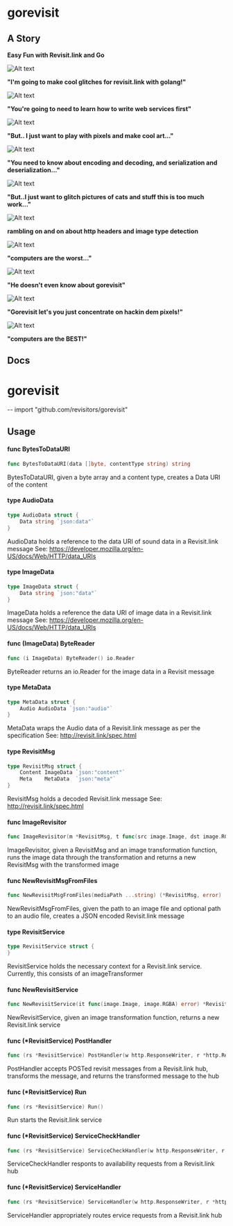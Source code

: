 gorevisit
=========

A Story
-------

**Easy Fun with Revisit.link and Go**

![Alt text](/public/images/happyfrodo.jpg?raw=true "excited frodo")

**"I'm going to make cool glitches for revisit.link with golang!"**

![Alt text](/public/images/killjoyaragorn.jpg?raw=true "buzzkill aragorn")

**"You're going to need to learn how to write web services first"**

![Alt text](/public/images/worriedfrodo.jpg?raw=true "worried frodo")

**"But.. I just want to play with pixels and make cool art..."**

![Alt text](/public/images/killjoyaragorn.jpg?raw=true "buzzkill aragorn")

**"You need to know about encoding and decoding, and serialization and deserialization..."**

![Alt text](/public/images/scaredfrodo.jpg?raw=true "scared frodo")

 **"But..I just want to glitch pictures of cats and stuff this is too much work..."**

![Alt text](/public/images/killjoyaragorn.jpg?raw=true "buzzkill aragorn")

**rambling on and on about http headers and image type detection**

![Alt text](/public/images/sickfrodo.jpg?raw=true "sick frodo")

 **"computers are the worst..."**

![Alt text](/public/images/whataboutgorevisit.jpg?raw=true "what about gorevisit")

**"He doesn't even know about gorevisit"**

![Alt text](/public/images/helpfuleowyn.jpg?raw=true "let's tell him about it")

**"Gorevisit let's you just concentrate on hackin dem pixels!"**

![Alt text](/public/images/happyfrodo.jpg?raw=true "excited frodo")

**"computers are the BEST!"**

Docs
----

# gorevisit
--
    import "github.com/revisitors/gorevisit"


## Usage

#### func  BytesToDataURI

```go
func BytesToDataURI(data []byte, contentType string) string
```
BytesToDataURI, given a byte array and a content type, creates a Data URI of the
content

#### type AudioData

```go
type AudioData struct {
	Data string `json:data"`
}
```

AudioData holds a reference to the data URI of sound data in a Revisit.link
message See: https://developer.mozilla.org/en-US/docs/Web/HTTP/data_URIs

#### type ImageData

```go
type ImageData struct {
	Data string `json:"data"`
}
```

ImageData holds a reference the data URI of image data in a Revisit.link message
See: https://developer.mozilla.org/en-US/docs/Web/HTTP/data_URIs

#### func (ImageData) ByteReader

```go
func (i ImageData) ByteReader() io.Reader
```
ByteReader returns an io.Reader for the image data in a Revisit message

#### type MetaData

```go
type MetaData struct {
	Audio AudioData `json:"audio"`
}
```

MetaData wraps the Audio data of a Revisit.link message as per the specification
See: http://revisit.link/spec.html

#### type RevisitMsg

```go
type RevisitMsg struct {
	Content ImageData `json:"content"`
	Meta    MetaData  `json:"meta"`
}
```

RevisitMsg holds a decoded Revisit.link message See:
http://revisit.link/spec.html

#### func  ImageRevisitor

```go
func ImageRevisitor(m *RevisitMsg, t func(src image.Image, dst image.RGBA) error) (*RevisitMsg, error)
```
ImageRevisitor, given a RevisitMsg and an image transformation function, runs
the image data through the transformation and returns a new RevisitMsg with the
transformed image

#### func  NewRevisitMsgFromFiles

```go
func NewRevisitMsgFromFiles(mediaPath ...string) (*RevisitMsg, error)
```
NewRevisitMsgFromFiles, given the path to an image file and optional path to an
audio file, creates a JSON encoded Revisit.link message

#### type RevisitService

```go
type RevisitService struct {
}
```

RevisitService holds the necessary context for a Revisit.link service.
Currently, this consists of an imageTransformer

#### func  NewRevisitService

```go
func NewRevisitService(it func(image.Image, image.RGBA) error) *RevisitService
```
NewRevisitService, given an image transformation function, returns a new
Revisit.link service

#### func (*RevisitService) PostHandler

```go
func (rs *RevisitService) PostHandler(w http.ResponseWriter, r *http.Request)
```
PostHandler accepts POSTed revisit messages from a Revisit.link hub, transforms
the message, and returns the transformed message to the hub

#### func (*RevisitService) Run

```go
func (rs *RevisitService) Run()
```
Run starts the Revisit.link service

#### func (*RevisitService) ServiceCheckHandler

```go
func (rs *RevisitService) ServiceCheckHandler(w http.ResponseWriter, r *http.Request)
```
ServiceCheckHandler responts to availability requests from a Revisit.link hub

#### func (*RevisitService) ServiceHandler

```go
func (rs *RevisitService) ServiceHandler(w http.ResponseWriter, r *http.Request)
```
ServiceHandler appropriately routes ervice requests from a Revisit.link hub
